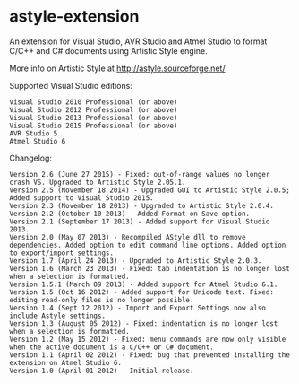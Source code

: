 astyle-extension
================

An extension for Visual Studio, AVR Studio and Atmel Studio to format C/C++ and C# documents using Artistic Style engine.

More info on Artistic Style at http://astyle.sourceforge.net/

Supported Visual Studio editions:

    Visual Studio 2010 Professional (or above)
    Visual Studio 2012 Professional (or above)
    Visual Studio 2013 Professional (or above)
    Visual Studio 2015 Professional (or above)
    AVR Studio 5
    Atmel Studio 6



Changelog:

    Version 2.6 (June 27 2015) - Fixed: out-of-range values no longer crash VS. Upgraded to Artistic Style 2.05.1.
    Version 2.5 (November 18 2014) - Upgraded GUI to Artistic Style 2.0.5; Added support to Visual Studio 2015.
    Version 2.3 (November 18 2013) - Upgraded to Artistic Style 2.0.4.
    Version 2.2 (October 10 2013) - Added Format on Save option.
    Version 2.1 (September 17 2013) - Added support for Visual Studio 2013.
    Version 2.0 (May 07 2013) - Recompiled AStyle dll to remove dependencies. Added option to edit command line options. Added option to export/import settings.
    Version 1.7 (April 24 2013) - Upgraded to Artistic Style 2.0.3.
    Version 1.6 (March 23 2013) - Fixed: tab indentation is no longer lost when a selection is formatted.
    Version 1.5.1 (March 09 2013) - Added support for Atmel Studio 6.1.
    Version 1.5 (Oct 16 2012) - Added support for Unicode text. Fixed: editing read-only files is no longer possible.
    Version 1.4 (Sept 12 2012) - Import and Export Settings now also include Astyle settings.
    Version 1.3 (August 05 2012) - Fixed: indentation is no longer lost when a selection is formatted.
    Version 1.2 (May 15 2012) - Fixed: menu commands are now only visible when the active document is a C/C++ or C# document.
    Version 1.1 (April 02 2012) - Fixed: bug that prevented installing the extension on Atmel Studio 6.
    Version 1.0 (April 01 2012) - Initial release.

